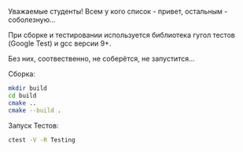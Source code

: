 Уважаемые студенты!
Всем у кого список - привет, остальным - соболезную...

При сборке и тестировании используется библиотека гугол тестов (Google Test) и gcc версии 9+.

Без них, соотвественно, не соберётся, не запустится...

Сборка:

```bash
mkdir build
cd build
cmake ..
cmake --build .
```
Запуск Тестов:

```bash
ctest -V -R Testing
```
